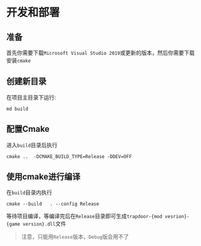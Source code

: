 # 开发和部署
## 准备

首先你需要下载`Microsoft Visual Studio 2019`或更新的版本，然后你需要下载安装`cmake`

## 创建新目录

在项目主目录下运行:
```shell
md build
```
## 配置Cmake
进入`build`目录后执行
```shell
cmake ..  -DCMAKE_BUILD_TYPE=Release -DDEV=OFF
```

## 使用cmake进行编译

在`build`目录内执行
```shell
cmake --build   . --config Release
```
等待项目编译，等编译完后在`Release`目录即可生成`trapdoor-{mod vesrion}-{game version}.dll`文件

> 注意，只能用`Release`版本，`Debug`版会用不了
